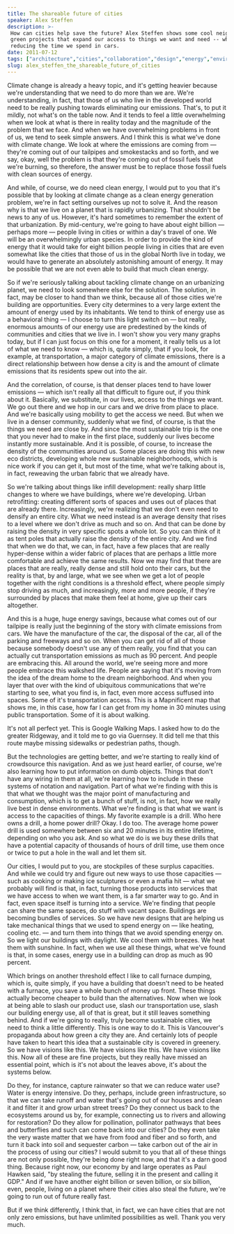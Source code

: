 ```yaml
---
title: The shareable future of cities
speaker: Alex Steffen
description: >-
 How can cities help save the future? Alex Steffen shows some cool neighborhood-based
 green projects that expand our access to things we want and need -- while
 reducing the time we spend in cars.
date: 2011-07-12
tags: ["architecture","cities","collaboration","design","energy","environment","green","technology","infrastructure"]
slug: alex_steffen_the_shareable_future_of_cities
---
```


Climate change is already a heavy topic, and it's getting heavier because we're
understanding that we need to do more than we are. We're understanding, in fact, that
those of us who live in the developed world need to be really pushing towards eliminating
our emissions. That's, to put it mildly, not what's on the table now. And it tends to feel
a little overwhelming when we look at what is there in reality today and the magnitude of
the problem that we face. And when we have overwhelming problems in front of us, we tend
to seek simple answers. And I think this is what we've done with climate change. We look
at where the emissions are coming from — they're coming out of our tailpipes and
smokestacks and so forth, and we say, okay, well the problem is that they're coming out of
fossil fuels that we're burning, so therefore, the answer must be to replace those fossil
fuels with clean sources of energy.

And while, of course, we do need clean energy, I would put to you that it's possible that
by looking at climate change as a clean energy generation problem, we're in fact setting
ourselves up not to solve it. And the reason why is that we live on a planet that is
rapidly urbanizing. That shouldn't be news to any of us. However, it's hard sometimes to
remember the extent of that urbanization. By mid-century, we're going to have about eight
billion — perhaps more — people living in cities or within a day's travel of one. We will
be an overwhelmingly urban species. In order to provide the kind of energy that it would
take for eight billion people living in cities that are even somewhat like the cities that
those of us in the global North live in today, we would have to generate an absolutely
astonishing amount of energy. It may be possible that we are not even able to build that
much clean energy.

So if we're seriously talking about tackling climate change on an urbanizing planet, we
need to look somewhere else for the solution. The solution, in fact, may be closer to hand
than we think, because all of those cities we're building are opportunities. Every city
determines to a very large extent the amount of energy used by its inhabitants. We tend to
think of energy use as a behavioral thing — I choose to turn this light switch on — but
really, enormous amounts of our energy use are predestined by the kinds of communities and
cities that we live in. I won't show you very many graphs today, but if I can just focus
on this one for a moment, it really tells us a lot of what we need to know — which is,
quite simply, that if you look, for example, at transportation, a major category of
climate emissions, there is a direct relationship between how dense a city is and the
amount of climate emissions that its residents spew out into the air.

And the correlation, of course, is that denser places tend to have lower emissions — which
isn't really all that difficult to figure out, if you think about it. Basically, we
substitute, in our lives, access to the things we want. We go out there and we hop in our
cars and we drive from place to place. And we're basically using mobility to get the
access we need. But when we live in a denser community, suddenly what we find, of course,
is that the things we need are close by. And since the most sustainable trip is the one
that you never had to make in the first place, suddenly our lives become instantly more
sustainable. And it is possible, of course, to increase the density of the communities
around us. Some places are doing this with new eco districts, developing whole new
sustainable neighborhoods, which is nice work if you can get it, but most of the time,
what we're talking about is, in fact, reweaving the urban fabric that we already
have.

So we're talking about things like infill development: really sharp little changes to
where we have buildings, where we're developing. Urban retrofitting: creating different
sorts of spaces and uses out of places that are already there. Increasingly, we're
realizing that we don't even need to densify an entire city. What we need instead is an
average density that rises to a level where we don't drive as much and so on. And that can
be done by raising the density in very specific spots a whole lot. So you can think of it
as tent poles that actually raise the density of the entire city. And we find that when we
do that, we can, in fact, have a few places that are really hyper-dense within a wider
fabric of places that are perhaps a little more comfortable and achieve the same results.
Now we may find that there are places that are really, really dense and still hold onto
their cars, but the reality is that, by and large, what we see when we get a lot of people
together with the right conditions is a threshold effect, where people simply stop driving
as much, and increasingly, more and more people, if they're surrounded by places that make
them feel at home, give up their cars altogether.

And this is a huge, huge energy savings, because what comes out of our tailpipe is really
just the beginning of the story with climate emissions from cars. We have the manufacture
of the car, the disposal of the car, all of the parking and freeways and so on. When you
can get rid of all of those because somebody doesn't use any of them really, you find that
you can actually cut transportation emissions as much as 90 percent. And people are
embracing this. All around the world, we're seeing more and more people embrace this
walkshed life. People are saying that it's moving from the idea of the dream home to the
dream neighborhood. And when you layer that over with the kind of ubiquitous
communications that we're starting to see, what you find is, in fact, even more access
suffused into spaces. Some of it's transportation access. This is a Mapnificent map that
shows me, in this case, how far I can get from my home in 30 minutes using public
transportation. Some of it is about walking.

It's not all perfect yet. This is Google Walking Maps. I asked how to do the greater
Ridgeway, and it told me to go via Guernsey. It did tell me that this route maybe missing
sidewalks or pedestrian paths, though. 

But the technologies are getting better, and we're starting to really kind of crowdsource
this navigation. And as we just heard earlier, of course, we're also learning how to put
information on dumb objects. Things that don't have any wiring in them at all, we're
learning how to include in these systems of notation and navigation. Part of what we're
finding with this is that what we thought was the major point of manufacturing and
consumption, which is to get a bunch of stuff, is not, in fact, how we really live best in
dense environments. What we're finding is that what we want is access to the capacities of
things. My favorite example is a drill. Who here owns a drill, a home power drill? Okay. I
do too. The average home power drill is used somewhere between six and 20 minutes in its
entire lifetime, depending on who you ask. And so what we do is we buy these drills that
have a potential capacity of thousands of hours of drill time, use them once or twice to
put a hole in the wall and let them sit.

Our cities, I would put to you, are stockpiles of these surplus capacities. And while we
could try and figure out new ways to use those capacities — such as cooking or making ice
sculptures or even a mafia hit — what we probably will find is that, in fact, turning
those products into services that we have access to when we want them, is a far smarter
way to go. And in fact, even space itself is turning into a service. We're finding that
people can share the same spaces, do stuff with vacant space. Buildings are becoming
bundles of services. So we have new designs that are helping us take mechanical things
that we used to spend energy on — like heating, cooling etc. — and turn them into things
that we avoid spending energy on. So we light our buildings with daylight. We cool them
with breezes. We heat them with sunshine. In fact, when we use all these things, what
we've found is that, in some cases, energy use in a building can drop as much as 90
percent.

Which brings on another threshold effect I like to call furnace dumping, which is, quite
simply, if you have a building that doesn't need to be heated with a furnace, you save a
whole bunch of money up front. These things actually become cheaper to build than the
alternatives. Now when we look at being able to slash our product use, slash our
transportation use, slash our building energy use, all of that is great, but it still
leaves something behind. And if we're going to really, truly become sustainable cities, we
need to think a little differently. This is one way to do it. This is Vancouver's
propaganda about how green a city they are. And certainly lots of people have taken to
heart this idea that a sustainable city is covered in greenery. So we have visions like
this. We have visions like this. We have visions like this. Now all of these are fine
projects, but they really have missed an essential point, which is it's not about the
leaves above, it's about the systems below.

Do they, for instance, capture rainwater so that we can reduce water use? Water is energy
intensive. Do they, perhaps, include green infrastructure, so that we can take runoff and
water that's going out of our houses and clean it and filter it and grow urban street
trees? Do they connect us back to the ecosystems around us by, for example, connecting us
to rivers and allowing for restoration? Do they allow for pollination, pollinator pathways
that bees and butterflies and such can come back into our cities? Do they even take the
very waste matter that we have from food and fiber and so forth, and turn it back into
soil and sequester carbon — take carbon out of the air in the process of using our
cities? I would submit to you that all of these things are not only possible, they're being
done right now, and that it's a darn good thing. Because right now, our economy by and
large operates as Paul Hawken said, "by stealing the future, selling it in the present and
calling it GDP." And if we have another eight billion or seven billion, or six billion,
even, people, living on a planet where their cities also steal the future, we're going to
run out of future really fast.

But if we think differently, I think that, in fact, we can have cities that are not only
zero emissions, but have unlimited possibilities as well. Thank you very
much.

<!--
ad_duration=3.33
event="TEDGlobal 2011"
external_start_time=0
has_talk_citation=0
intro_duration=11.82
is_subtitle_required="False"
is_talk_featured="True"
language="en"
language_swap="False"
native_language="en"
number_of_related_talks=6
number_of_speakers=1
number_of_subtitled_videos=34
number_of_tags=9
number_of_talk_download_languages=34
number_of_talk_more_resources=1
number_of_talk_recommendations=0
number_of_talks_take_actions=0
post_ad_duration=0.83
published_timestamp="2011-08-08 15:49:51"
recording_date="2011-07-12"
speaker_description="Planetary futurist"
speaker_id=74
speaker_is_published=1
speaker_name="Alex Steffen"
talk_name="The shareable future of cities"
talks_tags=["architecture","cities","collaboration","design","energy","environment","green","technology","infrastructure"]
talks_take_action=[]
url_audio="https://download.ted.com/talks/AlexSteffen_2011G.mp3?apikey=acme-roadrunner"
url_photo_speaker="https://pe.tedcdn.com/images/ted/91a065acf69dfcac32a31f237b43ad1ce74da11b_254x191.jpg"
url_photo_talk="https://s3.amazonaws.com/talkstar-photos/uploads/048f9ea4-de6a-44c0-9612-13b8dd82f5da/AlexSteffen_2011G-embed.jpg"
url_webpage="https://www.ted.com/talks/alex_steffen_the_shareable_future_of_cities"
video_type_name="TED Stage Talk"
-->